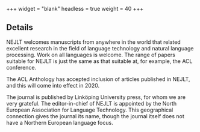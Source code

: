 +++
widget = "blank"
headless = true
weight = 40
+++

## Details

NEJLT welcomes manuscripts from anywhere in the world that related excellent research in the field of language technology and natural language processing. Work on all languages is welcome. The range of papers suitable for NEJLT is just the same as that suitable at, for example, the ACL conference.

The ACL Anthology has accepted inclusion of articles published in NEJLT, and this will come into effect in 2020.



The journal is published by Linköping University press, for whom we are very grateful. The editor-in-chief of NEJLT is appointed by the North European Association for Language Technology. This geographical connection gives the journal its name, though the journal itself does not have a Northern European language focus. 